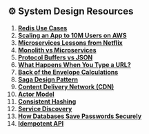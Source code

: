 ## ⚙️ System Design Resources

1. **[Redis Use Cases](https://lnkd.in/ekJMjMG3)**
2. **[Scaling an App to 10M Users on AWS](https://lnkd.in/eU736g9Q)**
3. **[Microservices Lessons from Netflix](https://lnkd.in/eZSM3CRB)**
4. **[Monolith vs Microservices](https://lnkd.in/e3EBtg_v)**
5. **[Protocol Buffers vs JSON](https://lnkd.in/egcFxe2t)**
6. **[What Happens When You Type a URL?](https://lnkd.in/eusuDn5z)**
7. **[Back of the Envelope Calculations](https://lnkd.in/ev358pj3)**
8. **[Saga Design Pattern](https://lnkd.in/eFXC4-aJ)**
9. **[Content Delivery Network (CDN)](https://lnkd.in/g9qCiRmj)**
10. **[Actor Model](https://lnkd.in/eqcb7MpP)**
11. **[Consistent Hashing](https://lnkd.in/eUP9DbCg)**
12. **[Service Discovery](https://lnkd.in/eCYYwQfU)**
13. **[How Databases Save Passwords Securely](https://lnkd.in/edd8-N5k)**
14. **[Idempotent API](https://lnkd.in/erMkqwq4)**
